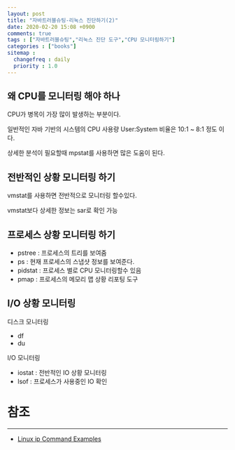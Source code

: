 ```yaml
---
layout: post
title: "자바트러블슈팅-리눅스 진단하기(2)"
date: 2020-02-20 15:08 +0900
comments: true
tags : ["자바트러블슈팅","리눅스 진단 도구","CPU 모니터링하기"]
categories : ["books"]
sitemap :
  changefreq : daily
  priority : 1.0
---
```


## 왜 CPU를 모니터링 해야 하나

CPU가 병목이 가장 많이 발생하는 부분이다.

일반적인 자바 기반의 시스템의 CPU 사용량 User:System 비율은 10:1 ~ 8:1 정도 이다.

상세한 분석이 필요할때 mpstat를 사용하면 많은 도움이 된다.

## 전반적인 상황 모니터링 하기

vmstat를 사용하면 전반적으로 모니터링 할수있다.

vmstat보다 상세한 정보는 sar로 확인 가능

## 프로세스 상황 모니터링 하기

* pstree : 프로세스의 트리를 보여줌
* ps : 현재 프로세스의 스냅샷 정보를 보여준다.
* pidstat : 프로세스 별로 CPU 모니터링할수 있음
* pmap : 프로세스의 메모리 맵 상황 리포팅 도구

## I/O 상황 모니터링

디스크 모니터링

* df 
* du

I/O 모니터링

* iostat : 전반적인 IO 상황 모니터링
* lsof : 프로세스가 사용중인 IO 확인

# 참조
-----
* [Linux ip Command Examples](https://www.cyberciti.biz/faq/linux-ip-command-examples-usage-syntax/)
